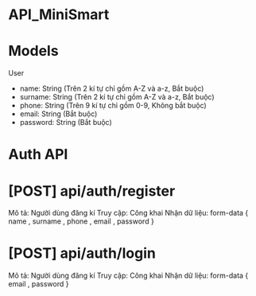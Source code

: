 # API_MiniSmart
# Models
User
- name: String (Trên 2 kí tự chỉ gồm A-Z và a-z, Bắt buộc)
- surname: String (Trên 2 kí tự chỉ gồm A-Z và a-z, Bắt buộc)
- phone: String (Trên 9 kí tự chỉ gồm 0-9, Không bắt buộc)
- email: String (Bắt buộc)
- password: String (Bắt buộc)
# Auth API
# [POST] api/auth/register
Mô tả: Người dùng đăng kí
Truy cập: Công khai
Nhận dữ liệu: form-data { name , surname , phone , email , password }
# [POST] api/auth/login
Mô tả: Người dùng đăng kí
Truy cập: Công khai
Nhận dữ liệu: form-data { email , password }

